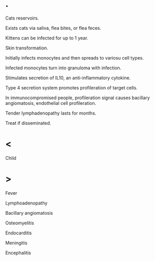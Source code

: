 # .

Cats reservoirs.

Exists cats via saliva, flea bites, or flea feces.

Kittens can be infected for up to 1 year.

Skin transformation.

Initially infects monocytes and then spreads to variosu cell types.

Infected monocytes turn into granuloma with infection.

Stimulates secretion of IL10, an anti-inflammatory cytokine.

Type 4 secretion system promotes profileration of target cells.

In immunocompromised people, profileration signal causes bacillary angiomatosis, endothelial cell profileration.

Tender lymphadenopathy lasts for months.

Treat if disseminated.

# <

Child

# >

Fever

Lymphoadenopathy

Bacillary angiomatosis

Osteomyelitis

Endocarditis

Meningitis

Encephalitis
